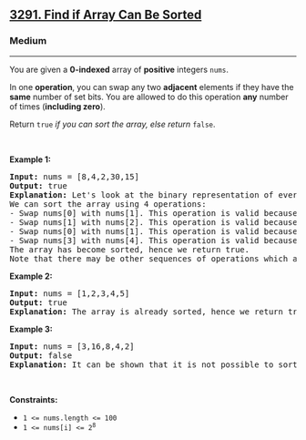 <h2><a href="https://leetcode.com/problems/find-if-array-can-be-sorted/">3291. Find if Array Can Be Sorted</a></h2><h3>Medium</h3><hr><p>You are given a <strong>0-indexed</strong> array of <strong>positive</strong> integers <code>nums</code>.</p>

<p>In one <strong>operation</strong>, you can swap any two <strong>adjacent</strong> elements if they have the <strong>same</strong> number of <span data-keyword="set-bit">set bits</span>. You are allowed to do this operation <strong>any</strong> number of times (<strong>including zero</strong>).</p>

<p>Return <code>true</code> <em>if you can sort the array, else return </em><code>false</code>.</p>

<p>&nbsp;</p>
<p><strong class="example">Example 1:</strong></p>

<pre>
<strong>Input:</strong> nums = [8,4,2,30,15]
<strong>Output:</strong> true
<strong>Explanation:</strong> Let&#39;s look at the binary representation of every element. The numbers 2, 4, and 8 have one set bit each with binary representation &quot;10&quot;, &quot;100&quot;, and &quot;1000&quot; respectively. The numbers 15 and 30 have four set bits each with binary representation &quot;1111&quot; and &quot;11110&quot;.
We can sort the array using 4 operations:
- Swap nums[0] with nums[1]. This operation is valid because 8 and 4 have one set bit each. The array becomes [4,8,2,30,15].
- Swap nums[1] with nums[2]. This operation is valid because 8 and 2 have one set bit each. The array becomes [4,2,8,30,15].
- Swap nums[0] with nums[1]. This operation is valid because 4 and 2 have one set bit each. The array becomes [2,4,8,30,15].
- Swap nums[3] with nums[4]. This operation is valid because 30 and 15 have four set bits each. The array becomes [2,4,8,15,30].
The array has become sorted, hence we return true.
Note that there may be other sequences of operations which also sort the array.
</pre>

<p><strong class="example">Example 2:</strong></p>

<pre>
<strong>Input:</strong> nums = [1,2,3,4,5]
<strong>Output:</strong> true
<strong>Explanation:</strong> The array is already sorted, hence we return true.
</pre>

<p><strong class="example">Example 3:</strong></p>

<pre>
<strong>Input:</strong> nums = [3,16,8,4,2]
<strong>Output:</strong> false
<strong>Explanation:</strong> It can be shown that it is not possible to sort the input array using any number of operations.
</pre>

<p>&nbsp;</p>
<p><strong>Constraints:</strong></p>

<ul>
	<li><code>1 &lt;= nums.length &lt;= 100</code></li>
	<li><code>1 &lt;= nums[i] &lt;= 2<sup>8</sup></code></li>
</ul>
